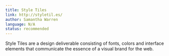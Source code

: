 ```yaml
---
title: Style Tiles
link: http://styletil.es/
author: Samantha Warren
language: N/A
status: recommended
---
```

Style Tiles are a design deliverable consisting of fonts, colors and interface elements that communicate the essence of a visual brand for the web.